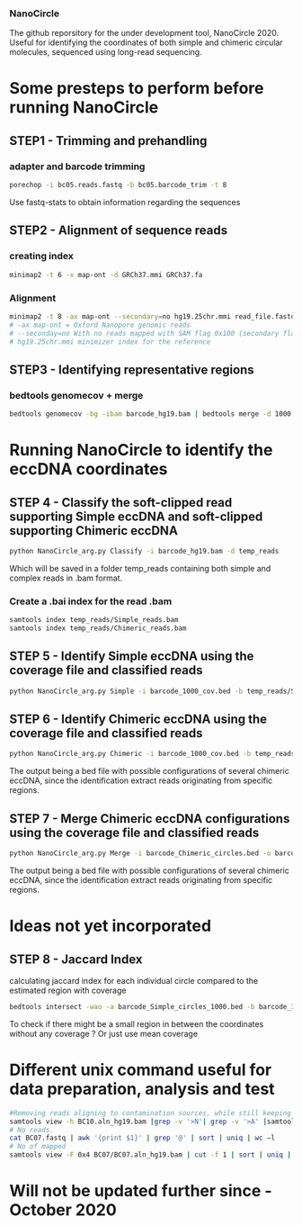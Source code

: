 ### NanoCircle

The github reporsitory for the under development
tool, NanoCircle 2020. Useful for identifying the coordinates
of both simple and chimeric circular molecules, sequenced
using long-read sequencing.

# Some presteps to perform before running NanoCircle

## STEP1 - Trimming and prehandling

### adapter and barcode trimming 
~~~~bash
porechop -i bc05.reads.fastq -b bc05.barcode_trim -t 8
~~~~
Use fastq-stats to obtain information regarding the sequences

## STEP2 - Alignment of sequence reads

### creating index
~~~~bash
minimap2 -t 6 -x map-ont -d GRCh37.mmi GRCh37.fa
~~~~

### Alignment
~~~bash
minimap2 -t 8 -ax map-ont --secondary=no hg19.25chr.mmi read_file.fastq | samtools sort - > barcode.aln_hg19.bam
# -ax map-ont = Oxford Nanopore genomic reads
# --seconday=no With no reads mapped with SAM flag 0x100 (secondary flag). 
# hg19.25chr.mmi minimizer index for the reference
~~~ 

## STEP3 - Identifying representative regions

### bedtools genomecov + merge
~~~bash
bedtools genomecov -bg -ibam barcode_hg19.bam | bedtools merge -d 1000 -i stdin | sort -V -k1,1 -k2,2n > barcode_1000_cov.bed
~~~ 

# Running NanoCircle to identify the eccDNA coordinates
## STEP 4 - Classify the soft-clipped read supporting Simple eccDNA and soft-clipped supporting Chimeric eccDNA
~~~bash
python NanoCircle_arg.py Classify -i barcode_hg19.bam -d temp_reads
~~~
Which will be saved in a folder temp_reads containing both simple and complex reads in .bam format. 
### Create a .bai index for the read .bam
~~~bash
samtools index temp_reads/Simple_reads.bam
samtools index temp_reads/Chimeric_reads.bam
~~~
## STEP 5 - Identify Simple eccDNA using the coverage file and classified reads
~~~bash
python NanoCircle_arg.py Simple -i barcode_1000_cov.bed -b temp_reads/Simple_reads.bam -q 60 -o barcode_Simple_circles.bed
~~~
## STEP 6 - Identify Chimeric eccDNA using the coverage file and classified reads
~~~bash
python NanoCircle_arg.py Chimeric -i barcode_1000_cov.bed -b temp_reads/Chimeric_reads.bam -q 60 -o barcode_Chimeric_circles.bed
~~~
The output being a bed file with possible configurations of several chimeric eccDNA, since the identification extract reads originating from specific regions.
## STEP 7 - Merge Chimeric eccDNA configurations using the coverage file and classified reads
~~~bash
python NanoCircle_arg.py Merge -i barcode_Chimeric_circles.bed -o barcode_Merged_chimeric.bed
~~~
The output being a bed file with possible configurations of several chimeric eccDNA, since the identification extract reads originating from specific regions.
# Ideas not yet incorporated
## STEP 8 - Jaccard Index
calculating jaccard index for each individual circle compared to the estimated region with coverage
~~~bash
bedtools intersect -wao -a barcode_Simple_circles_1000.bed -b barcode_1000_cov.bed | head -10 | awk -v OFS='\t' '{print $1,$2,$3,($4/((($3-$2)+($10-$9))-$4))}'
~~~
To check if there might be a small region in between the coordinates without any coverage ?
Or just use mean coverage

# Different unix command useful for data preparation, analysis and test
~~~bash
#Removing reads aligning to contamination sources, while still keeping the bam format.
samtools view -h BC10.aln_hg19.bam |grep -v '>N'| grep -v '>A' |samtools view -Sbo BC10.bam -
# No reads.
cat BC07.fastq | awk '{print $1}' | grep '@' | sort | uniq | wc –l
# No of mapped
samtools view -F 0x4 BC07/BC07.aln_hg19.bam | cut -f 1 | sort | uniq | wc -l

~~~
# Will not be updated further since - October 2020
